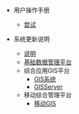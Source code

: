 - 用户操作手册

  - [尝试](cs-operation/尝试.md)

- 系统更新说明

  - [说明](update-explain/v1-1-2/README.md)
  - [基础数据管理平台](update-explain/v1-1-2/cs/cs.md)
  - 综合应用GIS平台
    - [GIS系统](update-explain/v1-1-2/bs/gisSystem.md)
    - [GISServer](update-explain/v1-1-2/bs/gisServer.md)
  - 移动综合管理平台
    - [移动GIS](update-explain/v1-1-2/app/moveGIS.md)
